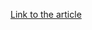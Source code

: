 [Link to the article](https://blog.cyble.com/2023/02/06/massive-ransomware-attack-targets-vmware-esxi-servers/)
